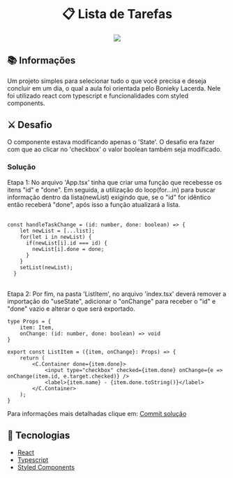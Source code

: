 <h1 align="center">📋 Lista de Tarefas</h1>
<p align="center">
  <img src="/public/toReadme/#.gif">
</p>

## :books: Informações
Um projeto simples para selecionar tudo o que você precisa e deseja concluir em um dia, o qual a aula foi orientada pelo Bonieky Lacerda. Nele foi utilizado react com typescript e funcionalidades com styled components.

## :crossed_swords: Desafio
O componente estava modificando apenas o 'State'. O desafio era fazer com que ao clicar no 'checkbox' o valor boolean também seja modificado.

### Solução
Etapa 1:  No arquivo 'App.tsx' tinha que criar uma função que recebesse os itens "id" e "done". Em seguida, a utilização do loop(for...in) para buscar informação dentro da lista(newList) exigindo que, se o "id" for idêntico então receberá "done", após isso a função atualizará a lista.
<br/><br/>

```
const handleTaskChange = (id: number, done: boolean) => {
    let newList = [...list];
    for(let i in newList) {
      if(newList[i].id === id) {
        newList[i].done = done;
      }
    }
    setList(newList);
  }
```

<br/>Etapa 2: Por fim, na pasta 'ListItem', no arquivo 'index.tsx' deverá remover a importação do "useState", adicionar o "onChange" para receber o "id" e "done" vazio e alterar o que será exportado.

```
type Props = {
    item: Item,
    onChange: (id: number, done: boolean) => void
}

export const ListItem = ({item, onChange}: Props) => {
    return (
        <C.Container done={item.done}>
            <input type="checkbox" checked={item.done} onChange={e => onChange(item.id, e.target.checked)} />
            <label>{item.name} - {item.done.toString()}</label>
        </C.Container>
    );
}
```
Para informações mais detalhadas clique em: <a href="https://github.com/LipeCll/lista-react-ts/commit/e5bcc190a5f03b1ccab07560fee62e9d0942421e">Commit solução</a>

## :pushpin: Tecnologias
<ul>
  <li><a href="https://pt-br.reactjs.org/docs/getting-started.html">React</a></li>
  <li><a href="https://www.typescriptlang.org/docs/">Typescript</a></li>
  <li><a href="https://styled-components.com/docs">Styled Components</a></li>
</ul>
